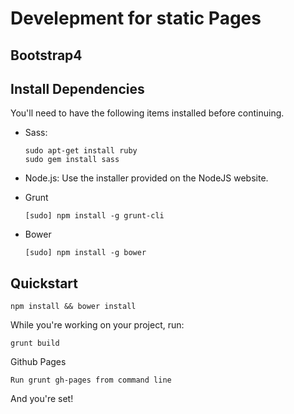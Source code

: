 # Develepment for static Pages

## Bootstrap4

## Install Dependencies

You'll need to have the following items installed before continuing.

- Sass:

    ```
    sudo apt-get install ruby
    sudo gem install sass
    ```

- Node.js: Use the installer provided on the NodeJS website.

- Grunt

    ```
    [sudo] npm install -g grunt-cli
    ```

- Bower

    ```
    [sudo] npm install -g bower
    ```

## Quickstart

```
npm install && bower install
```

While you're working on your project, run:
```
grunt build
```

Github Pages
```
Run grunt gh-pages from command line
```
And you're set!
